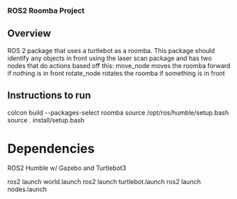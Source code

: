 ### ROS2 Roomba Project

## Overview
ROS 2 package that uses a turtlebot as a roomba. This package should identify any objects in front using the laser scan package and has two nodes that do actions based off this:
move_node moves the roomba forward if nothing is in front
rotate_node rotates the roomba if something is in front

## Instructions to run
colcon build --packages-select roomba
source /opt/ros/humble/setup.bash
source . install/setup.bash

# Dependencies
ROS2 Humble w/ Gazebo and Turtlebot3

ros2 launch world.launch
ros2 launch turtlebot.launch
ros2 launch nodes.launch
